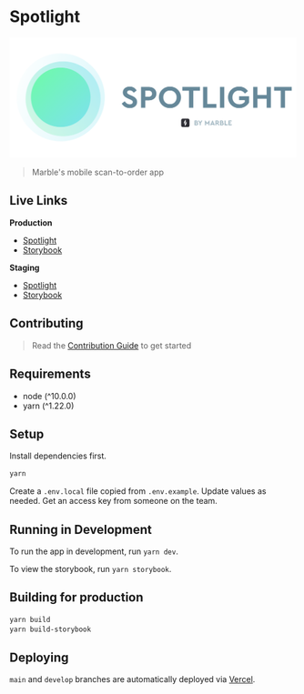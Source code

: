 # Spotlight

![Spotlight Logo](public/Spotlight.png)

> Marble's mobile scan-to-order app

## Live Links

**Production**

- <a href="https://spotlight-one.vercel.app/" target="_blank">Spotlight</a>
- <a href="https://spotlight-ui-kit.vercel.app/" target="_blank">Storybook</a>

**Staging**

- <a href="https://spotlight-git-develop.marbletech.vercel.app/" target="_blank">Spotlight</a>
- <a href="https://spotlight-ui-kit-git-develop.marbletech.vercel.app/" target="_blank">Storybook</a>

## Contributing

> Read the [Contribution Guide](CONTRIBUTING.md) to get started

## Requirements

- node (^10.0.0)
- yarn (^1.22.0)

## Setup

Install dependencies first.

```bash
yarn
```

Create a `.env.local` file copied from `.env.example`. Update values as needed. Get an access key from someone on the team.

## Running in Development

To run the app in development, run `yarn dev`.

To view the storybook, run `yarn storybook`.

## Building for production

```bash
yarn build
yarn build-storybook
```

## Deploying

`main` and `develop` branches are automatically deployed via
[Vercel](https://vercel.com/oscarnewman).
